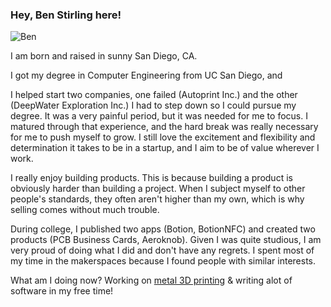 ### Hey, Ben Stirling here!

![Ben](/ben_summer_2024.jpg)

I am born and raised in sunny San Diego, CA.

I got my degree in Computer Engineering from UC San Diego, and

I helped start two companies, one failed (Autoprint Inc.) and the other (DeepWater Exploration Inc.) I had to step down so I could pursue my degree. It was a very painful period, but it was needed for me to focus. I matured through that experience, and the hard break was really necessary for me to push myself to grow. I still love the excitement and flexibility and determination it takes to be in a startup, and I aim to be of value wherever I work.

I really enjoy building products. This is because building a product is obviously harder than building a project. When I subject myself to other people's standards, they often aren't higher than my own, which is why selling comes without much trouble.

During college, I published two apps (Botion, BotionNFC) and created two products (PCB Business Cards, Aeroknob). Given I was quite studious, I am very proud of doing what I did and don't have any regrets. I spent most of my time in the makerspaces because I found people with similar interests.

What am I doing now?
Working on [metal 3D printing](https://fabric8labs.com) & writing alot of software in my free time!
